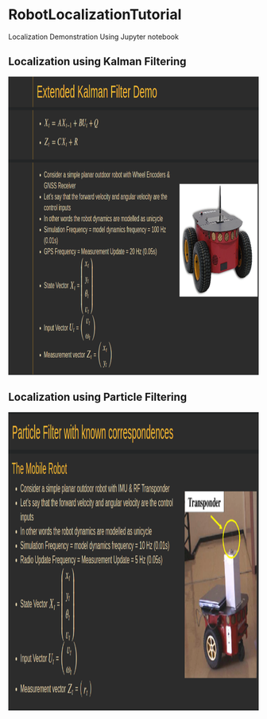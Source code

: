# RobotLocalizationTutorial
Localization Demonstration Using Jupyter notebook

## Localization using Kalman Filtering
<p align="left">
  <img src="/images/KalmanFilterDemo.png" width="600" height="600" alt="Localization using Kalman Filter"/>
</p>

## Localization using Particle Filtering
<p align="center">
  <img src="/images/ParticleFilterDemo.png" width="600" height="600" alt="Localization using Particle Filter"/>
</p>
